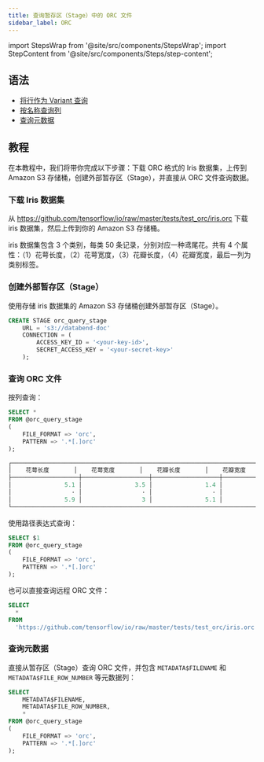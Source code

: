 ```yaml
---
title: 查询暂存区（Stage）中的 ORC 文件
sidebar_label: ORC
---
```

import StepsWrap from '@site/src/components/StepsWrap';
import StepContent from '@site/src/components/Steps/step-content';

## 语法

- [将行作为 Variant 查询](./index.md#query-rows-as-variants)
- [按名称查询列](./index.md#query-columns-by-name)
- [查询元数据](./index.md#query-metadata)

## 教程

在本教程中，我们将带你完成以下步骤：下载 ORC 格式的 Iris 数据集，上传到 Amazon S3 存储桶，创建外部暂存区（Stage），并直接从 ORC 文件查询数据。

<StepsWrap>
<StepContent number="1">

### 下载 Iris 数据集

从 https://github.com/tensorflow/io/raw/master/tests/test_orc/iris.orc 下载 iris 数据集，然后上传到你的 Amazon S3 存储桶。

iris 数据集包含 3 个类别，每类 50 条记录，分别对应一种鸢尾花。共有 4 个属性：（1）花萼长度，（2）花萼宽度，（3）花瓣长度，（4）花瓣宽度，最后一列为类别标签。

</StepContent>
<StepContent number="2">

### 创建外部暂存区（Stage）

使用存储 iris 数据集的 Amazon S3 存储桶创建外部暂存区（Stage）。

```sql
CREATE STAGE orc_query_stage
    URL = 's3://databend-doc'
    CONNECTION = (
        ACCESS_KEY_ID = '<your-key-id>',
        SECRET_ACCESS_KEY = '<your-secret-key>'
    );
```

</StepContent>
<StepContent number="3">

### 查询 ORC 文件

按列查询：

```sql
SELECT *
FROM @orc_query_stage
(
    FILE_FORMAT => 'orc',
    PATTERN => '.*[.]orc'
);

┌──────────────────────────────────────────────────────────────────────────────────────────────────┐
│    花萼长度       │    花萼宽度       │    花瓣长度       │    花瓣宽度       │      种类        │
├───────────────────┼───────────────────┼───────────────────┼───────────────────┼──────────────────┤
│               5.1 │               3.5 │               1.4 │               0.2 │ setosa           │
│                 · │                 · │                 · │                 · │ ·                │
│               5.9 │                 3 │               5.1 │               1.8 │ virginica        │
└──────────────────────────────────────────────────────────────────────────────────────────────────┘
```

使用路径表达式查询：

```sql
SELECT $1
FROM @orc_query_stage
(
    FILE_FORMAT => 'orc',
    PATTERN => '.*[.]orc'
);
```

也可以直接查询远程 ORC 文件：

```sql
SELECT
  *
FROM
  'https://github.com/tensorflow/io/raw/master/tests/test_orc/iris.orc' (file_format => 'orc');
```

</StepContent>
<StepContent number="4">

### 查询元数据

直接从暂存区（Stage）查询 ORC 文件，并包含 `METADATA$FILENAME` 和 `METADATA$FILE_ROW_NUMBER` 等元数据列：

```sql
SELECT
    METADATA$FILENAME,
    METADATA$FILE_ROW_NUMBER,
    *
FROM @orc_query_stage
(
    FILE_FORMAT => 'orc',
    PATTERN => '.*[.]orc'
);
```

</StepContent>
</StepsWrap>